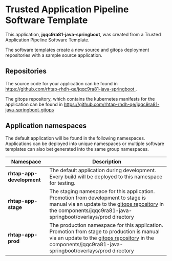 # Trusted Application Pipeline Software Template

This application, **jqqc9ra81-java-springboot**, was created from a Trusted Application Pipeline Software Template.

The software templates create a new source and gitops deployment repositories with a sample source application. 

## Repositories

The source code for your application can be found in [https://github.com/rhtap-rhdh-qe/jqqc9ra81-java-springboot ](https://github.com/rhtap-rhdh-qe/jqqc9ra81-java-springboot ).
 
The gitops repository, which contains the kubernetes manifests for the application can be found in 
[https://github.com/rhtap-rhdh-qe/jqqc9ra81-java-springboot-gitops ](https://github.com/rhtap-rhdh-qe/jqqc9ra81-java-springboot-gitops ) 

## Application namespaces 

The default application will be found in the following namespaces. Applications can be deployed into unique namespaces or multiple software templates can also bet generated into the same group namespaces.  

|  Namespace   |  Description   |  
| -------- | -------- |   
| **rhtap-app-development** | The default application during development. Every build will be deployed to this namespace for testing. | 
| **rhtap-app-stage** | The staging namespace for this application. Promotion from development to stage is manual via an update to the [gitops repository](https://github.com/rhtap-rhdh-qe/jqqc9ra81-java-springboot-gitops ) in the components/jqqc9ra81-java-springboot/overlays/prod directory |  
| **rhtap-app-prod** | The production namespace for this application. Promotion from stage to production is manual via an update to the [gitops repository](https://github.com/rhtap-rhdh-qe/jqqc9ra81-java-springboot-gitops ) in the components/jqqc9ra81-java-springboot/overlays/prod directory | 